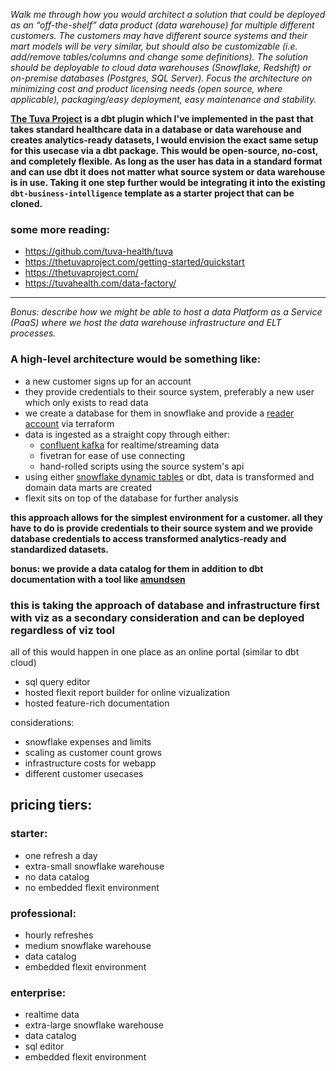 _Walk me through how you would architect a solution that could be deployed as an “off-the-shelf” data product (data warehouse) for multiple different customers. The customers may have different source systems and their mart models will be very similar, but should also be customizable (i.e. add/remove tables/columns and change some definitions). The solution should be deployable to cloud data warehouses (Snowflake, Redshift) or on-premise databases (Postgres, SQL Server). Focus the architecture on minimizing cost and product licensing needs (open source, where applicable), packaging/easy deployment, easy maintenance and stability._

**[The Tuva Project](https://tuvahealth.com/) is a dbt plugin which I've implemented in the past that takes standard healthcare data in a database or data warehouse and creates analytics-ready datasets, I would envision the exact same setup for this usecase via a dbt package. This would be open-source, no-cost, and completely flexible. As long as the user has data in a standard format and can use dbt it does not matter what source system or data warehouse is in use. Taking it one step further would be integrating it into the existing `dbt-business-intelligence` template as a starter project that can be cloned.**

### some more reading:

- https://github.com/tuva-health/tuva
- https://thetuvaproject.com/getting-started/quickstart
- https://thetuvaproject.com/
- https://tuvahealth.com/data-factory/

---

_Bonus: describe how we might be able to host a data Platform as a Service (PaaS) where we host the data warehouse infrastructure and ELT processes._

### A high-level architecture would be something like:

- a new customer signs up for an account
- they provide credentials to their source system, preferably a new user which only exists to read data
- we create a database for them in snowflake and provide a [reader account](https://docs.snowflake.com/en/user-guide/data-sharing-reader-create) via terraform
- data is ingested as a straight copy through either:
  - [confluent kafka](https://www.confluent.io/) for realtime/streaming data
  - fivetran for ease of use connecting
  - hand-rolled scripts using the source system's api
- using either [snowflake dynamic tables](https://docs.snowflake.com/en/user-guide/dynamic-tables-about) or dbt, data is transformed and domain data marts are created
- flexit sits on top of the database for further analysis

**this approach allows for the simplest environment for a customer. all they have to do is provide credentials to their source system and we provide database credentials to access transformed analytics-ready and standardized datasets.**

**bonus:
we provide a data catalog for them in addition to dbt documentation with a tool like [amundsen](https://www.amundsen.io/)**

### this is taking the approach of database and infrastructure first with viz as a secondary consideration and can be deployed regardless of viz tool

all of this would happen in one place as an online portal (similar to dbt cloud)

- sql query editor
- hosted flexit report builder for online vizualization
- hosted feature-rich documentation

considerations:

- snowflake expenses and limits
- scaling as customer count grows
- infrastructure costs for webapp
- different customer usecases

## pricing tiers:

### starter:

- one refresh a day
- extra-small snowflake warehouse
- no data catalog
- no embedded flexit environment

### professional:

- hourly refreshes
- medium snowflake warehouse
- data catalog
- embedded flexit environment

### enterprise:

- realtime data
- extra-large snowflake warehouse
- data catalog
- sql editor
- embedded flexit environment
